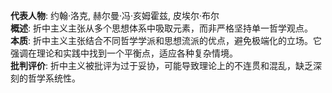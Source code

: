 
**代表人物**: 约翰·洛克, 赫尔曼·冯·亥姆霍兹, 皮埃尔·布尔  
**概述**: 折中主义主张从多个思想体系中吸取元素，而非严格坚持单一哲学观点。  
**本质**: 折中主义主张结合不同哲学学派和思想流派的优点，避免极端化的立场。它强调在理论和实践中找到一个平衡点，适应各种复杂情境。  
**批判评价**: 折中主义被批评为过于妥协，可能导致理论上的不连贯和混乱，缺乏深刻的哲学系统性。
